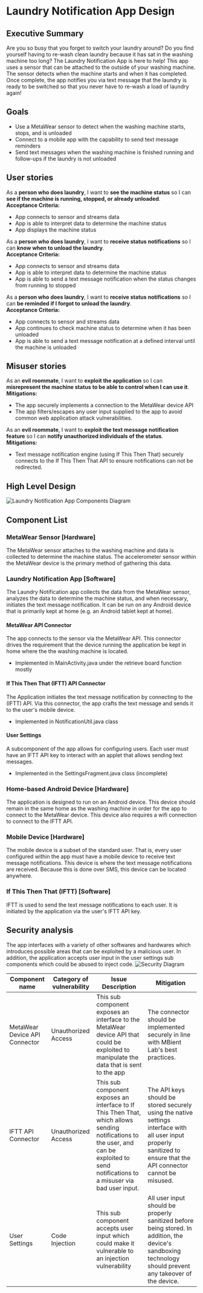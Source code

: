 # Laundry Notification App Design

## Executive Summary
Are you so busy that you forget to switch your laundry around?  Do you find yourself having to re-wash clean laundry because it has sat in the washing machine too long?  The Laundry Notification App is here to help!  This app uses a sensor that can be attached to the outside of your washing machine.  The sensor detects when the machine starts and when it has completed.  Once complete, the app notifies you via text message that the laundry is ready to be switched so that you never have to re-wash a load of laundry again!

## Goals
* Use a MetaWear sensor to detect when the washing machine starts, stops, and is unloaded
* Connect to a mobile app with the capability to send text message reminders
* Send text messages when the washing machine is finished running and follow-ups if the laundry is not unloaded

## User stories
As a **person who does laundry**, I want to **see the machine status** so I can **see if the machine is running, stopped, or already unloaded**.  
**Acceptance Criteria:**
* App connects to sensor and streams data
* App is able to interpret data to determine the machine status
* App displays the machine status

As a **person who does laundry**, I want to **receive status notifications** so I can **know when to unload the laundry**.  
**Acceptance Criteria:**
* App connects to sensor and streams data
* App is able to interpret data to determine the machine status
* App is able to send a text message notification when the status changes from running to stopped

As a **person who does laundry**, I want to **receive status notifications** so I can **be reminded if I forgot to unload the laundry**.  
**Acceptance Criteria:**
* App connects to sensor and streams data
* App continues to check machine status to determine when it has been unloaded
* App is able to send a text message notification at a defined interval until the machine is unloaded

## Misuser stories
As an **evil roommate**, I want to **exploit the application** so I can **misrepresent the machine status to be able to control when I can use it**.  
**Mitigations:**  
* The app securely implements a connection to the MetaWear device API
* The app filters/escapes any user input supplied to the app to avoid common web application attack vulnerabilities.

As an **evil roommate**, I want to **exploit the text message notification feature** so I can **notify unauthorized individuals of the status**.  
**Mitigations:**  
* Text message notification engine (using If This Then That) securely connects to the If This Then That API to ensure notifications can not be redirected.

## High Level Design
![Laundry Notification App Components Diagram](./resources/Laundry_Notification_App_Components.png)

## Component List
### MetaWear Sensor [Hardware]
The MetaWear sensor attaches to the washing machine and data is collected to determine the machine status. The accelerometer sensor within the MetaWear device is the primary method of gathering this data.

### Laundry Notification App [Software]
The Laundry Notification app collects the data from the MetaWear sensor, analyzes the data to determine the machine status, and when necessary, initiates the text message notification.  It can be run on any Android device that is primarily kept at home (e.g. an Android tablet kept at home).

#### MetaWear API Connector
The app connects to the sensor via the MetaWear API.  This connector drives the requirement that the device running the application be kept in home where the the washing machine is located.
  * Implemented in MainActivity.java under the retrieve board function mostly

#### If This Then That (IFTT) API Connector
The Application initiates the text message notification by connecting to the (IFTT) API.  Via this connector, the app crafts the text message and sends it to the user's mobile device.
  * Implemented in NotificationUtil.java class

#### User Settings
A subcomponent of the app allows for configuring users.  Each user must have an IFTT API key to interact with an applet that allows sending text messages.
 * Implemented in the SettingsFragment.java class (incomplete)

### Home-based Android Device [Hardware]
The application is designed to run on an Android device.  This device should remain in the same home as the washing machine in order for the app to connect to the MetaWear device.  This device also requires a wifi connection to connect to the IFTT API.

### Mobile Device [Hardware]
The mobile device is a subset of the standard user.  That is, every user configured within the app must have a mobile device to receive text message notifications.  This device is where the text message notifications are received.  Because this is done over SMS, this device can be located anywhere.

### If This Then That (IFTT) [Software]
IFTT is used to send the text message notifications to each user.  It is initiated by the application via the user's IFTT API key.

## Security analysis
The app interfaces with a variety of other softwares and hardwares which introduces possible areas that can be exploited by a malicious user.  In addition, the application accepts user input in the user settings sub components which could be abused to inject code.
![Security Diagram](./resources/Laundry_Notification_App_Components_w_Security.png)

| Component name | Category of vulnerability | Issue Description | Mitigation |
|----------------|---------------------------|-------------------|------------|
| MetaWear Device API Connector | Unauthorized Access | This sub component exposes an interface to the MetaWear device API that could be exploited to manipulate the data that is sent to the app | The connector should be implemented securely in line with MBient Lab's best practices.|
| IFTT API Connector | Unauthorized Access | This sub component exposes an interface to If This Then That, which allows sending notifications to the user, and can be exploited to send notifications to a misuser via bad user input. | The API keys should be stored securely using the native settings interface with all user input properly sanitized to ensure that the API connector cannot be misused. |
| User Settings | Code Injection | This sub component accepts user input which could make it vulnerable to an injection vulnerability | All user input should be properly sanitized before being stored.  In addition, the device's sandboxing technology should prevent any takeover of the device. |
